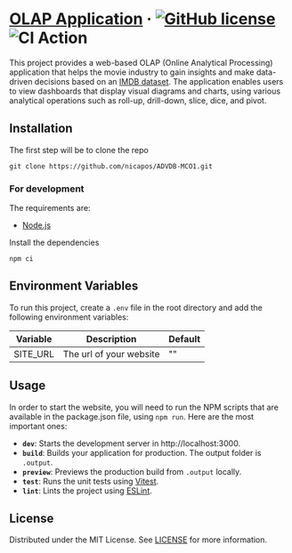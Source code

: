 # [OLAP Application][website] &middot; [![GitHub license]](./LICENSE) ![CI Action]

This project provides a web-based OLAP (Online Analytical Processing) application that helps the movie industry to gain insights and make data-driven decisions based on an [IMDB dataset](https://relational.fit.cvut.cz/dataset/IMDb). The application enables users to view dashboards that display visual diagrams and charts, using various analytical operations such as roll-up, drill-down, slice, dice, and pivot.

## Installation

The first step will be to clone the repo

```shell
git clone https://github.com/nicapos/ADVDB-MCO1.git
```

### For development

The requirements are:

- [Node.js]

Install the dependencies
```shell
npm ci
```

## Environment Variables

To run this project, create a `.env` file in the root directory and add the following environment variables:

| Variable | Description             | Default |
|----------|-------------------------|---------|
| SITE_URL | The url of your website | ""      |

## Usage

In order to start the website, you will need to run the NPM scripts that are available in the package.json file,
using `npm run`. Here are the most important ones:

- **`dev`**: Starts the development server in http://localhost:3000.
- **`build`**: Builds your application for production. The output folder is `.output`.
- **`preview`**: Previews the production build from `.output` locally.
- **`test`**: Runs the unit tests using [Vitest].
- **`lint`**: Lints the project using [ESLint].

## License

Distributed under the MIT License. See [LICENSE](./LICENSE) for more information.

<!-- Packages links -->

[eslint]: https://eslint.org
[node.js]: https://nodejs.org/en/
[vitest]: https://vitest.dev

<!-- Repository links -->

[website]: https://github.com/nicapos/ADVDB-MCO1

<!-- Shields.io links -->

[github license]: https://img.shields.io/badge/license-MIT-blue.svg
[ci action]: https://github.com/nicapos/ADVDB-MCO1/actions/workflows/ci.yaml/badge.svg
